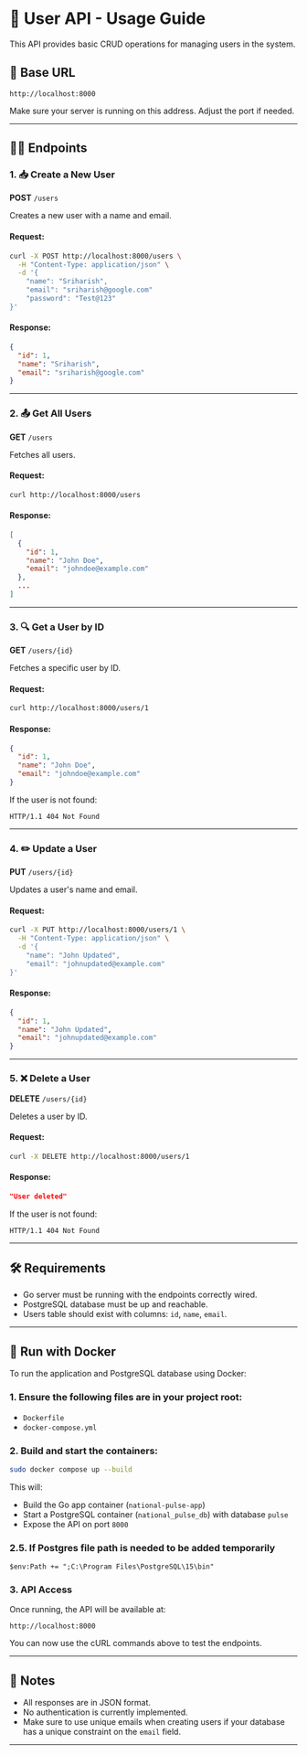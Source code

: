 # 📘 User API - Usage Guide

This API provides basic CRUD operations for managing users in the system.

## 📍 Base URL

```
http://localhost:8000
```

Make sure your server is running on this address. Adjust the port if needed.

---

## 🧑‍💻 Endpoints

### 1. 📥 Create a New User

**POST** `/users`

Creates a new user with a name and email.

#### Request:

```bash
curl -X POST http://localhost:8000/users \
  -H "Content-Type: application/json" \
  -d '{
    "name": "Sriharish",
    "email": "sriharish@google.com"
    "password": "Test@123"
}'
```

#### Response:

```json
{
  "id": 1,
  "name": "Sriharish",
  "email": "sriharish@google.com"
}
```

---

### 2. 📤 Get All Users

**GET** `/users`

Fetches all users.

#### Request:

```bash
curl http://localhost:8000/users
```

#### Response:

```json
[
  {
    "id": 1,
    "name": "John Doe",
    "email": "johndoe@example.com"
  },
  ...
]
```

---

### 3. 🔍 Get a User by ID

**GET** `/users/{id}`

Fetches a specific user by ID.

#### Request:

```bash
curl http://localhost:8000/users/1
```

#### Response:

```json
{
  "id": 1,
  "name": "John Doe",
  "email": "johndoe@example.com"
}
```

If the user is not found:

```http
HTTP/1.1 404 Not Found
```

---

### 4. ✏️ Update a User

**PUT** `/users/{id}`

Updates a user's name and email.

#### Request:

```bash
curl -X PUT http://localhost:8000/users/1 \
  -H "Content-Type: application/json" \
  -d '{
    "name": "John Updated",
    "email": "johnupdated@example.com"
}'
```

#### Response:

```json
{
  "id": 1,
  "name": "John Updated",
  "email": "johnupdated@example.com"
}
```

---

### 5. ❌ Delete a User

**DELETE** `/users/{id}`

Deletes a user by ID.

#### Request:

```bash
curl -X DELETE http://localhost:8000/users/1
```

#### Response:

```json
"User deleted"
```

If the user is not found:

```http
HTTP/1.1 404 Not Found
```

---

## 🛠️ Requirements

- Go server must be running with the endpoints correctly wired.
- PostgreSQL database must be up and reachable.
- Users table should exist with columns: `id`, `name`, `email`.

---

## 💪 Run with Docker

To run the application and PostgreSQL database using Docker:

### 1. Ensure the following files are in your project root:

- `Dockerfile`
- `docker-compose.yml`

### 2. Build and start the containers:

```bash
sudo docker compose up --build
```

This will:

- Build the Go app container (`national-pulse-app`)
- Start a PostgreSQL container (`national_pulse_db`) with database `pulse`
- Expose the API on port `8000`

### 2.5. If Postgres file path is needed to be added temporarily

```
$env:Path += ";C:\Program Files\PostgreSQL\15\bin"
```

### 3. API Access

Once running, the API will be available at:

```
http://localhost:8000
```

You can now use the cURL commands above to test the endpoints.

---

## 📌 Notes

- All responses are in JSON format.
- No authentication is currently implemented.
- Make sure to use unique emails when creating users if your database has a unique constraint on the `email` field.

---
